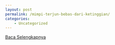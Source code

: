 ```yaml
---
layout: post
permalink: /mimpi-terjun-bebas-dari-ketinggian/
categories:
    - Uncategorized
---
```


[Baca Selengkapnya](/02)